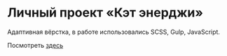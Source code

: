 # Личный проект «Кэт энерджи»

Адаптивная вёрстка, в работе использовались SCSS, Gulp, JavaScript.

Посмотреть [здесь](https://elistratovamaria.github.io/1756717-cat-energy-27/)

